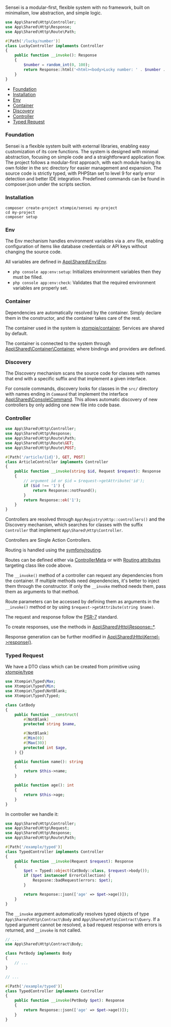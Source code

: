 Sensei is a modular-first, flexible system with no framework, built on minimalism, low abstraction, and simple logic.

```php
use App\Shared\Http\Controller;
use App\Shared\Http\Response;
use App\Shared\Http\Route\Path;

#[Path('/lucky/number')]
class LuckyController implements Controller
{
    public function __invoke(): Response
    {
        $number = random_int(0, 100);
        return Response::html('<html><body>Lucky number: ' . $number . '</body></html>');
    }
}
```

- [Foundation](#foundation)
- [Installation](#installation)
- [Env](#env)
- [Container](#container)
- [Discovery](#discovery)
- [Controller](#controller)
- [Typed Request](#typed-request)

### Foundation

Sensei is a flexible system built with external libraries, enabling easy customization of its core functions.
The system is designed with minimal abstraction, focusing on simple code and a straightforward application flow.
The project follows a modular-first approach, with each module having its own folder in the src directory for easier management and expansion.
The source code is strictly typed, with PHPStan set to level 9 for early error detection and better IDE integration.
Predefined commands can be found in composer.json under the scripts section.

### Installation

```shell
composer create-project xtompie/sensei my-project
cd my-project
composer setup
```

### Env

The Env mechanism handles environment variables via a .env file, enabling configuration of items like database credentials or API keys without changing the source code.

All variables are defined in [App\Shared\Env\Env](https://github.com/xtompie/sensei/blob/master/src/Shared/Env/Env.php).

- `php console app:env:setup`: Initializes environment variables then they must be filled.
- `php console app:env:check`: Validates that the required environment variables are properly set.

### Container

Dependencies are automatically resolved by the container. Simply declare them in the constructor, and the container takes care of the rest.

The container used in the system is [xtompie/container](https://github.com/xtompie/container). Services are shared by default.

The container is connected to the system through [App\Shared\Container\Container](https://github.com/xtompie/sensei/blob/master/src/Shared/Container/Container.php), where bindings and providers are defined.

### Discovery

The Discovery mechanism scans the source code for classes with names that end with a specific suffix and that implement a given interface.

For console commands, discovery looks for classes in the `src/` directory with names ending in `Command` that implement the interface [App\Shared\Console\Command](https://github.com/xtompie/sensei/blob/master/src/Shared/Console/Command.php). This allows automatic discovery of new controllers by only adding one new file into code base.

### Controller

```php
use App\Shared\Http\Controller;
use App\Shared\Http\Response;
use App\Shared\Http\Route\Path;
use App\Shared\Http\Route\GET;
use App\Shared\Http\Route\POST;

#[Path('/article/{id}'), GET, POST]
class ArticleController implements Controller
{
    public function __invoke(string $id, Request $request): Response
    {
        // argument id or $id = $request->getAttribute('id');
        if ($id !== '1') {
            return Response::notFound();
        }
        return Response::ok('1');
    }
}
```

Controllers are resolved through `App\Registry\Http::controllers()` and the Discovery mechanism, which searches for classes with the suffix `Controller` that implement `App\Shared\Http\Controller`.

Controllers are Single Action Controllers.

Routing is handled using the [symfony/routing](https://symfony.com/doc/current/routing.html).

Routes can be defined either via [ControllerMeta](https://github.com/xtompie/sensei/blob/master/src/Example/UI/Controller/MetaController.php) or with [Routing attributes](https://github.com/xtompie/sensei/blob/master/src/Shared/Http/Route) targeting class like code above.

The `__invoke()` method of a controller can request any dependencies from the container. If multiple methods need dependencies, it's better to inject them through the constructor. If only the `__invoke` method needs them, pass them as arguments to that method.

Route parameters can be accessed by defining them as arguments in the `__invoke()` method or by using `$request->getAttribute(string $name)`.

The request and response follow the [PSR-7](https://www.php-fig.org/psr/psr-7/) standard.

To create responses, use the methods in [App\Shared\Http\Response::*](https://github.com/xtompie/sensei/blob/master/src/Shared/Http/Response.php).

Response generation can be further modified in [App\Shared\Http\Kernel->response()](https://github.com/xtompie/sensei/blob/master/src/Shared/Http/Kernel.php).

### Typed Request

We have a DTO class which can be created from primitive using [xtompie/type](https://github.com/xtompie/typed)

```php
use Xtompie\Typed\Max;
use Xtompie\Typed\Min;
use Xtompie\Typed\NotBlank;
use Xtompie\Typed\Typed;

class CatBody
{
    public function __construct(
        #[NotBlank]
        protected string $name,

        #[NotBlank]
        #[Min(0)]
        #[Max(30)]
        protected int $age,
    ) {}

    public function name(): string
    {
        return $this->name;
    }

    public function age(): int
    {
        return $this->age;
    }
}
```

In controller we handle it:

```php
use App\Shared\Http\Controller;
use App\Shared\Http\Request;
use App\Shared\Http\Response;
use App\Shared\Http\Route\Path;

#[Path('/example/typed')]
class TypedController implements Controller
{
    public function __invoke(Request $request): Response
    {
        $pet = Typed::object(CatBody::class, $request->body());
        if ($pet instanceof ErrorCollection) {
            Resposne::badRequest(errors: $pet);
        }

        return Response::json(['age' => $pet->age()]);
    }
}
```

The `__invoke` argument automatically resolves typed objects of type `App\Shared\Http\Contract\Body` and `App\Shared\Http\Contract\Query`.
If a typed argument cannot be resolved, a bad request response with errors is returned, and `__invoke` is not called.

```php
// ...
use App\Shared\Http\Contract\Body;

class PetBody implements Body
{
    // ...
}

// ...

#[Path('/example/typed')]
class TypedController implements Controller
{
    public function __invoke(PetBody $pet): Response
    {
        return Response::json(['age' => $pet->age()]);
    }
}
```
